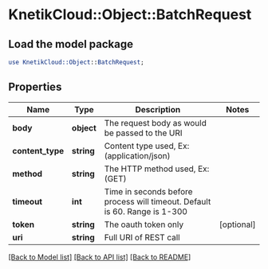 # KnetikCloud::Object::BatchRequest

## Load the model package
```perl
use KnetikCloud::Object::BatchRequest;
```

## Properties
Name | Type | Description | Notes
------------ | ------------- | ------------- | -------------
**body** | **object** | The request body as would be passed to the URI | 
**content_type** | **string** | Content type used, Ex:(application/json) | 
**method** | **string** | The HTTP method used, Ex: (GET) | 
**timeout** | **int** | Time in seconds before process will timeout.  Default is 60.  Range is 1-300 | 
**token** | **string** | The oauth token only | [optional] 
**uri** | **string** | Full URI of REST call | 

[[Back to Model list]](../README.md#documentation-for-models) [[Back to API list]](../README.md#documentation-for-api-endpoints) [[Back to README]](../README.md)


